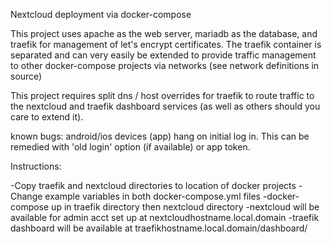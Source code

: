 Nextcloud deployment via docker-compose

This project uses apache as the web server, mariadb as the database, and traefik for management of let's encrypt certificates. 
The traefik container is separated and can very easily be extended to provide traffic management to other docker-compose projects via networks (see network definitions in source)

This project requires split dns / host overrides for traefik to route traffic to the nextcloud and traefik dashboard services (as well as others should you care to extend it). 


known bugs: android/ios devices (app) hang on initial log in. This can be remedied with 'old login' option (if available) or app token.  


Instructions:


-Copy traefik and nextcloud directories to location of docker projects
-Change example variables in both docker-compose.yml files
-docker-compose up in traefik directory then nextcloud directory
-nextcloud will be available for admin acct set up at nextcloudhostname.local.domain
-traefik dashboard will be available at traefikhostname.local.domain/dashboard/  